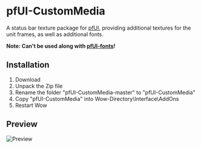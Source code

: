 # pfUI-CustomMedia

A status bar texture package for [pfUI](https://github.com/shagu/pfUI), providing additional textures for the unit frames, as well as additional fonts.

**Note: Can't be used along with [pfUI-fonts](https://github.com/shagu/pfUI-fonts)!**

## Installation
1. Download
2. Unpack the Zip file
3. Rename the folder "pfUI-CustomMedia-master" to "pfUI-CustomMedia"
4. Copy "pfUI-CustomMedia" into Wow-Directory\Interface\AddOns
5. Restart Wow

## Preview

![Preview](https://i.imgur.com/8CUtD82.png)

